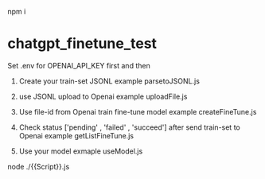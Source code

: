 npm i

# chatgpt_finetune_test

Set .env for OPENAI_API_KEY first and then

1. Create your train-set JSONL
example parsetoJSONL.js

2. use JSONL upload to Openai
example uploadFile.js

3. Use file-id from Openai train fine-tune model
example createFineTune.js

4. Check status ['pending' , 'failed' , 'succeed'] after send train-set to Openai
example getListFineTune.js

5. Use your model
exmaple useModel.js

node ./{{Script}}.js
